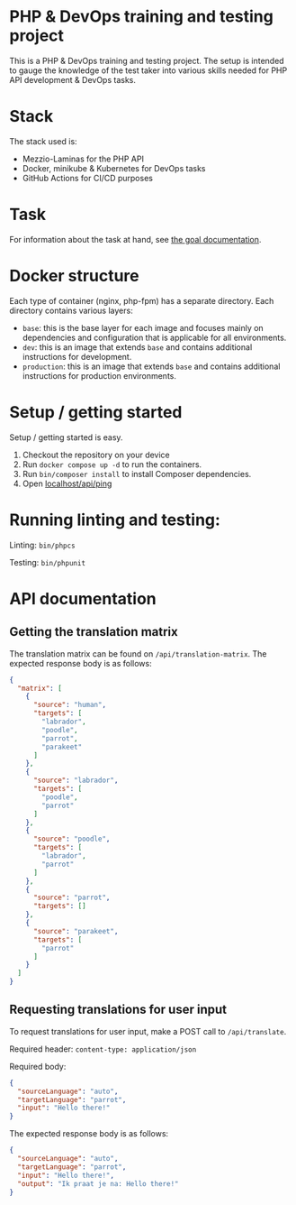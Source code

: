 PHP & DevOps training and testing project
=========================================

This is a PHP & DevOps training and testing project. The setup is intended to gauge the knowledge of the test taker into
various skills needed for PHP API development & DevOps tasks.

# Stack

The stack used is:

* Mezzio-Laminas for the PHP API
* Docker, minikube & Kubernetes for DevOps tasks
* GitHub Actions for CI/CD purposes

# Task

For information about the task at hand, see [the goal documentation](docs/goal.md).

# Docker structure

Each type of container (nginx, php-fpm) has a separate directory. Each directory contains various layers:

* `base`: this is the base layer for each image and focuses mainly on dependencies and configuration that is applicable
  for all environments.
* `dev`: this is an image that extends `base` and contains additional instructions for development.
* `production`: this is an image that extends `base` and contains additional instructions for production environments.

# Setup / getting started

Setup / getting started is easy.

1. Checkout the repository on your device
2. Run `docker compose up -d` to run the containers.
3. Run `bin/composer install` to install Composer dependencies.
4. Open [localhost/api/ping](http://localhost/api/ping)

# Running linting and testing:

Linting: `bin/phpcs`

Testing: `bin/phpunit`

# API documentation

## Getting the translation matrix

The translation matrix can be found on `/api/translation-matrix`. The expected response body is as follows:

```json
{
  "matrix": [
    {
      "source": "human",
      "targets": [
        "labrador",
        "poodle",
        "parrot",
        "parakeet"
      ]
    },
    {
      "source": "labrador",
      "targets": [
        "poodle",
        "parrot"
      ]
    },
    {
      "source": "poodle",
      "targets": [
        "labrador",
        "parrot"
      ]
    },
    {
      "source": "parrot",
      "targets": []
    },
    {
      "source": "parakeet",
      "targets": [
        "parrot"
      ]
    }
  ]
}
```

## Requesting translations for user input

To request translations for user input, make a POST call to `/api/translate`.

Required header: `content-type: application/json`

Required body:

```json
{
  "sourceLanguage": "auto",
  "targetLanguage": "parrot",
  "input": "Hello there!"
}
```

The expected response body is as follows:

```json
{
  "sourceLanguage": "auto",
  "targetLanguage": "parrot",
  "input": "Hello there!",
  "output": "Ik praat je na: Hello there!"
}
```
